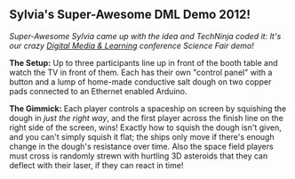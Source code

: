 ## Sylvia's Super-Awesome DML Demo 2012!

_Super-Awesome Sylvia came up with the idea and TechNinja coded it: It's our crazy _[Digital Media & Learning][1]_ conference Science Fair demo!_

**The Setup:** Up to three participants line up in front of the booth table and watch the TV in front of them. Each has their own "control panel" with a button and a lump of home-made conductive salt dough on two copper pads connected to an Ethernet enabled Arduino.

**The Gimmick:** Each player controls a spaceship on screen by squishing the dough in _just the right way_, and the first player across the finish line on the right side of the screen, wins! Exactly how to squish the dough isn't given, and you can't simply squish it flat; the ships only move if there's enough change in the dough's resistance over time. Also the space field players must cross is randomly strewn with hurtling 3D asteroids that they can deflect with their laser, if they can react in time!

   [1]: http://dml2012.dmlcentral.net/

